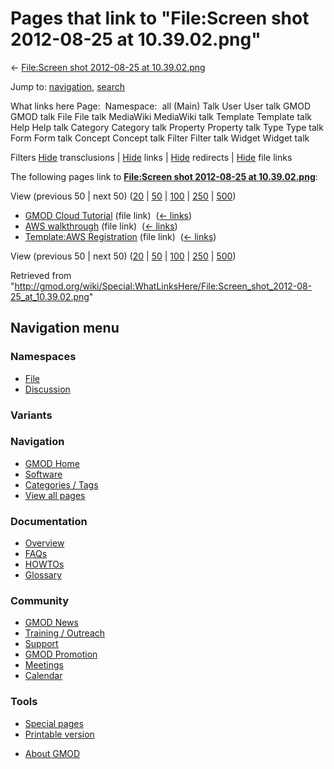 <div id="mw-page-base" class="noprint">

</div>

<div id="mw-head-base" class="noprint">

</div>

<div id="content" class="mw-body" role="main">

<span id="top"></span>

<div id="mw-js-message" style="display:none;">

</div>



# <span dir="auto">Pages that link to "File:Screen shot 2012-08-25 at 10.39.02.png"</span>

<div id="bodyContent">

<div id="contentSub">

← [File:Screen shot 2012-08-25 at
10.39.02.png](/wiki/File:Screen_shot_2012-08-25_at_10.39.02.png "File:Screen shot 2012-08-25 at 10.39.02.png")

</div>

<div id="jump-to-nav" class="mw-jump">

Jump to: [navigation](#mw-navigation), [search](#p-search)

</div>

<div id="mw-content-text">

What links here Page:  Namespace:  all (Main) Talk User User talk GMOD
GMOD talk File File talk MediaWiki MediaWiki talk Template Template talk
Help Help talk Category Category talk Property Property talk Type Type
talk Form Form talk Concept Concept talk Filter Filter talk Widget
Widget talk

Filters
[Hide](/mediawiki/index.php?title=Special:WhatLinksHere/File:Screen_shot_2012-08-25_at_10.39.02.png&hidetrans=1 "Special:WhatLinksHere/File:Screen shot 2012-08-25 at 10.39.02.png")
transclusions \|
[Hide](/mediawiki/index.php?title=Special:WhatLinksHere/File:Screen_shot_2012-08-25_at_10.39.02.png&hidelinks=1 "Special:WhatLinksHere/File:Screen shot 2012-08-25 at 10.39.02.png")
links \|
[Hide](/mediawiki/index.php?title=Special:WhatLinksHere/File:Screen_shot_2012-08-25_at_10.39.02.png&hideredirs=1 "Special:WhatLinksHere/File:Screen shot 2012-08-25 at 10.39.02.png")
redirects \|
[Hide](/mediawiki/index.php?title=Special:WhatLinksHere/File:Screen_shot_2012-08-25_at_10.39.02.png&hideimages=1 "Special:WhatLinksHere/File:Screen shot 2012-08-25 at 10.39.02.png")
file links

The following pages link to **[File:Screen shot 2012-08-25 at
10.39.02.png](/wiki/File:Screen_shot_2012-08-25_at_10.39.02.png "File:Screen shot 2012-08-25 at 10.39.02.png")**:

View (previous 50 \| next 50)
([20](/mediawiki/index.php?title=Special:WhatLinksHere/File:Screen_shot_2012-08-25_at_10.39.02.png&limit=20 "Special:WhatLinksHere/File:Screen shot 2012-08-25 at 10.39.02.png")
\|
[50](/mediawiki/index.php?title=Special:WhatLinksHere/File:Screen_shot_2012-08-25_at_10.39.02.png&limit=50 "Special:WhatLinksHere/File:Screen shot 2012-08-25 at 10.39.02.png")
\|
[100](/mediawiki/index.php?title=Special:WhatLinksHere/File:Screen_shot_2012-08-25_at_10.39.02.png&limit=100 "Special:WhatLinksHere/File:Screen shot 2012-08-25 at 10.39.02.png")
\|
[250](/mediawiki/index.php?title=Special:WhatLinksHere/File:Screen_shot_2012-08-25_at_10.39.02.png&limit=250 "Special:WhatLinksHere/File:Screen shot 2012-08-25 at 10.39.02.png")
\|
[500](/mediawiki/index.php?title=Special:WhatLinksHere/File:Screen_shot_2012-08-25_at_10.39.02.png&limit=500 "Special:WhatLinksHere/File:Screen shot 2012-08-25 at 10.39.02.png"))

- [GMOD Cloud Tutorial](/wiki/GMOD_Cloud_Tutorial "GMOD Cloud Tutorial")
  (file link) ‎ <span class="mw-whatlinkshere-tools">([←
  links](/mediawiki/index.php?title=Special:WhatLinksHere&target=GMOD+Cloud+Tutorial "Special:WhatLinksHere"))</span>
- [AWS walkthrough](/wiki/AWS_walkthrough "AWS walkthrough") (file link)
  ‎ <span class="mw-whatlinkshere-tools">([←
  links](/mediawiki/index.php?title=Special:WhatLinksHere&target=AWS+walkthrough "Special:WhatLinksHere"))</span>
- [Template:AWS
  Registration](/wiki/Template:AWS_Registration "Template:AWS Registration")
  (file link) ‎ <span class="mw-whatlinkshere-tools">([←
  links](/mediawiki/index.php?title=Special:WhatLinksHere&target=Template%3AAWS+Registration "Special:WhatLinksHere"))</span>

View (previous 50 \| next 50)
([20](/mediawiki/index.php?title=Special:WhatLinksHere/File:Screen_shot_2012-08-25_at_10.39.02.png&limit=20 "Special:WhatLinksHere/File:Screen shot 2012-08-25 at 10.39.02.png")
\|
[50](/mediawiki/index.php?title=Special:WhatLinksHere/File:Screen_shot_2012-08-25_at_10.39.02.png&limit=50 "Special:WhatLinksHere/File:Screen shot 2012-08-25 at 10.39.02.png")
\|
[100](/mediawiki/index.php?title=Special:WhatLinksHere/File:Screen_shot_2012-08-25_at_10.39.02.png&limit=100 "Special:WhatLinksHere/File:Screen shot 2012-08-25 at 10.39.02.png")
\|
[250](/mediawiki/index.php?title=Special:WhatLinksHere/File:Screen_shot_2012-08-25_at_10.39.02.png&limit=250 "Special:WhatLinksHere/File:Screen shot 2012-08-25 at 10.39.02.png")
\|
[500](/mediawiki/index.php?title=Special:WhatLinksHere/File:Screen_shot_2012-08-25_at_10.39.02.png&limit=500 "Special:WhatLinksHere/File:Screen shot 2012-08-25 at 10.39.02.png"))

</div>

<div class="printfooter">

Retrieved from
"<http://gmod.org/wiki/Special:WhatLinksHere/File:Screen_shot_2012-08-25_at_10.39.02.png>"

</div>

<div id="catlinks" class="catlinks catlinks-allhidden">

</div>

<div class="visualClear">

</div>

</div>

</div>

<div id="mw-navigation">

## Navigation menu

<div id="mw-head">



<div id="left-navigation">

<div id="p-namespaces" class="vectorTabs" role="navigation"
aria-labelledby="p-namespaces-label">

### Namespaces

- <span id="ca-nstab-image"><a href="/wiki/File:Screen_shot_2012-08-25_at_10.39.02.png"
  accesskey="c" title="View the file page [c]">File</a></span>
- <span id="ca-talk"><a
  href="/mediawiki/index.php?title=File_talk:Screen_shot_2012-08-25_at_10.39.02.png&amp;action=edit&amp;redlink=1"
  accesskey="t"
  title="Discussion about the content page [t]">Discussion</a></span>

</div>

<div id="p-variants" class="vectorMenu emptyPortlet" role="navigation"
aria-labelledby="p-variants-label">

### 

### Variants[](#)

<div class="menu">

</div>

</div>

</div>

<div id="right-navigation">





</div>



</div>

</div>

</div>

<div id="mw-panel">

<div id="p-logo" role="banner">

<a href="/wiki/Main_Page"
style="background-image: url(http://gmod.org/images/GMOD-cogs.png);"
title="Visit the main page"></a>

</div>

<div id="p-Navigation" class="portal" role="navigation"
aria-labelledby="p-Navigation-label">

### Navigation

<div class="body">

- <span id="n-GMOD-Home">[GMOD Home](/wiki/Main_Page)</span>
- <span id="n-Software">[Software](/wiki/GMOD_Components)</span>
- <span id="n-Categories-.2F-Tags">[Categories /
  Tags](/wiki/Categories)</span>
- <span id="n-View-all-pages">[View all
  pages](/wiki/Special:AllPages)</span>

</div>

</div>

<div id="p-Documentation" class="portal" role="navigation"
aria-labelledby="p-Documentation-label">

### Documentation

<div class="body">

- <span id="n-Overview">[Overview](/wiki/Overview)</span>
- <span id="n-FAQs">[FAQs](/wiki/Category:FAQ)</span>
- <span id="n-HOWTOs">[HOWTOs](/wiki/Category:HOWTO)</span>
- <span id="n-Glossary">[Glossary](/wiki/Glossary)</span>

</div>

</div>

<div id="p-Community" class="portal" role="navigation"
aria-labelledby="p-Community-label">

### Community

<div class="body">

- <span id="n-GMOD-News">[GMOD News](/wiki/GMOD_News)</span>
- <span id="n-Training-.2F-Outreach">[Training /
  Outreach](/wiki/Training_and_Outreach)</span>
- <span id="n-Support">[Support](/wiki/Support)</span>
- <span id="n-GMOD-Promotion">[GMOD
  Promotion](/wiki/GMOD_Promotion)</span>
- <span id="n-Meetings">[Meetings](/wiki/Meetings)</span>
- <span id="n-Calendar">[Calendar](/wiki/Calendar)</span>

</div>

</div>

<div id="p-tb" class="portal" role="navigation"
aria-labelledby="p-tb-label">

### Tools

<div class="body">

- <span id="t-specialpages"><a href="/wiki/Special:SpecialPages" accesskey="q"
  title="A list of all special pages [q]">Special pages</a></span>
- <span id="t-print"><a
  href="/mediawiki/index.php?title=Special:WhatLinksHere/File:Screen_shot_2012-08-25_at_10.39.02.png&amp;printable=yes"
  rel="alternate" accesskey="p"
  title="Printable version of this page [p]">Printable version</a></span>

</div>

</div>

</div>

</div>

<div id="footer" role="contentinfo">

- <span id="footer-places-about">[About
  GMOD](/wiki/GMOD:About "GMOD:About")</span>

<!-- -->






</div>
